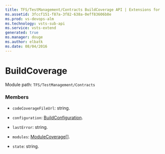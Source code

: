 ```yaml
---
title: TFS/TestManagement/Contracts BuildCoverage API | Extensions for Visual Studio Team Services
ms.assetid: 3fccf151-f87a-3f82-638a-0eff83606b8e
ms.prod: vs-devops-alm
ms.technology: vsts-sub-api
ms.service: vsts-extend
generated: true
ms.manager: douge
ms.author: elbatk
ms.date: 08/04/2016
---
```


# BuildCoverage

Module path: `TFS/TestManagement/Contracts`


### Members

* `codeCoverageFileUrl`: string. 

* `configuration`: [BuildConfiguration](../../../TFS/TestManagement/Contracts/BuildConfiguration.md). 

* `lastError`: string. 

* `modules`: [ModuleCoverage](../../../TFS/TestManagement/Contracts/ModuleCoverage.md)[]. 

* `state`: string. 

